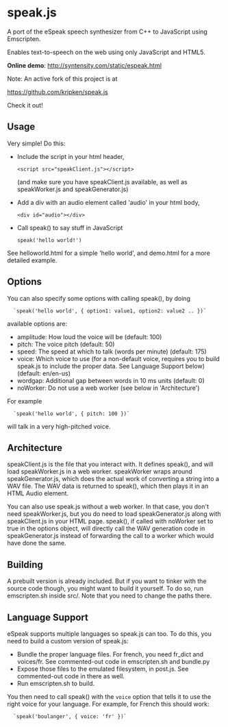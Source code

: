 speak.js
========

A port of the eSpeak speech synthesizer from C++ to JavaScript using Emscripten.

Enables text-to-speech on the web using only JavaScript and HTML5.

**Online demo**: http://syntensity.com/static/espeak.html

Note: An active fork of this project is at

  https://github.com/kripken/speak.js
  
  Check it out!

Usage
-----

Very simple! Do this:

 * Include the script in your html header,

      `<script src="speakClient.js"></script>`

   (and make sure you have speakClient.js available, as well as
   speakWorker.js and speakGenerator.js)

 * Add a div with an audio element called 'audio' in your html body,

      `<div id="audio"></div>`

 * Call speak() to say stuff in JavaScript

      `speak('hello world!')`

See helloworld.html for a simple 'hello world', and demo.html for
a more detailed example.


Options
-------

You can also specify some options with calling speak(), by doing

      `speak('hello world', { option1: value1, option2: value2 .. })`

available options are:

 * amplitude: How loud the voice will be (default: 100)
 * pitch: The voice pitch (default: 50)
 * speed: The speed at which to talk (words per minute) (default: 175)
 * voice: Which voice to use (for a non-default voice, requires you to
          build speak.js to include the proper data. See Language Support
          below) (default: en/en-us)
 * wordgap: Additional gap between words in 10 ms units (default: 0)
 * noWorker: Do not use a web worker (see below in 'Architecture')

For example

      `speak('hello world', { pitch: 100 })`

will talk in a very high-pitched voice.


Architecture
------------

speakClient.js is the file that you interact with. It defines speak(), and
will load speakWorker.js in a web worker. speakWorker wraps around
speakGenerator.js, which does the actual work of converting a string into
a WAV file. The WAV data is returned to speak(), which then plays it in
an HTML Audio element.

You can also use speak.js without a web worker. In that case, you don't
need speakWorker.js, but you do need to load speakGenerator.js along
with speakClient.js in your HTML page. speak(), if called with noWorker
set to true in the options object, will directly call the WAV generation
code in speakGenerator.js instead of forwarding the call to a worker
which would have done the same.


Building
--------

A prebuilt version is already included. But if you want to tinker with the
source code though, you might want to build it yourself. To do so, run
emscripten.sh inside src/. Note that you need to change the paths there.


Language Support
----------------

eSpeak supports multiple languages so speak.js can too. To do this, you
need to build a custom version of speak.js:

 * Bundle the proper language files. For french, you need fr_dict and voices/fr.
   See commented-out code in emscripten.sh and bundle.py
 * Expose those files to the emulated filesystem, in post.js. See commented-out
   code in there as well.
 * Run emscripten.sh to build.

You then need to call speak() with the `voice` option that tells it to use the
right voice for your language. For example, for French this should work:

      `speak('boulanger', { voice: 'fr' })`


